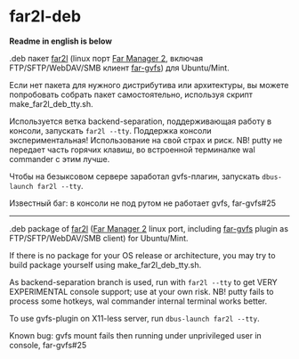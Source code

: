 # far2l-deb

**Readme in english is below**

.deb пакет [far2l](https://github.com/elfmz/far2l) (linux порт [Far Manager 2](http://www.farmanager.com/index.php?l=ru), включая FTP/SFTP/WebDAV/SMB клиент [far-gvfs](https://github.com/cycleg/far-gvfs)) для Ubuntu/Mint.

Если нет пакета для нужного дистрибутива или архитектуры, вы можете попробовать собрать пакет самостоятельно, используя скрипт make_far2l_deb_tty.sh.

Используется ветка backend-separation, поддерживающая работу в консоли, запускать `far2l --tty`. Поддержка консоли экспериментальная! Использование на свой страх и риск. NB! putty не передает часть горячих клавиш, во встроенной терминалке wal commander с этим лучше.

Чтобы на безыксовом сервере заработал gvfs-плагин, запускать `dbus-launch far2l --tty`.

Известный баг: в консоли не под рутом не работает gvfs, far-gvfs#25

---

.deb package of [far2l](https://github.com/elfmz/far2l) ([Far Manager 2](http://www.farmanager.com/index.php?l=en) linux port, including [far-gvfs](https://github.com/cycleg/far-gvfs) plugin as FTP/SFTP/WebDAV/SMB client) for Ubuntu/Mint.

If there is no package for your OS release or architecture, you may try to build package yourself using make_far2l_deb_tty.sh.

As backend-separation branch is used, run with `far2l --tty` to get VERY EXPERIMENTAL console support; use at your own risk. NB! putty fails to process some hotkeys, wal commander internal terminal works better.

To use gvfs-plugin on X11-less server, run `dbus-launch far2l --tty`.

Known bug: gvfs mount fails then running under unprivileged user in console, far-gvfs#25

